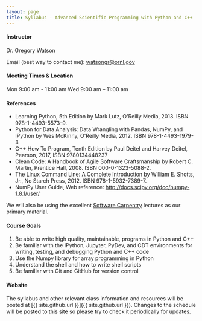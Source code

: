 ```yaml
---
layout: page
title: Syllabus - Advanced Scientific Programming with Python and C++
---
```


#### Instructor

Dr. Gregory Watson

Email (best way to contact me): [watsongr@ornl.gov](mailto:watsongr@ornl.gov)

#### Meeting Times & Location

Mon 9:00 am - 11:00 am
Wed 9:00 am – 11:00 am

#### References

* Learning Python, 5th Edition by Mark Lutz, O'Reilly Media, 2013. ISBN 978-1-4493-5573-9.
* Python for Data Analysis: Data Wrangling with Pandas, NumPy, and IPython by Wes McKinny, O'Reilly Media, 2012. ISBN 978-1-4493-1979-3
* C++ How To Program, Tenth Edition by Paul Deitel and Harvey Deitel, Pearson, 2017, ISBN 9780134448237
* Clean Code: A Handbook of Agile Software Craftsmanship by Robert C. Martin, Prentice Hall, 2008. ISBN 000-0-1323-5088-2.
* The Linux Command Line: A Complete Introduction by William E. Shotts, Jr., No Starch Press, 2012. ISBN 978-1-5932-7389-7.
* NumPy User Guide, Web reference: http://docs.scipy.org/doc/numpy-1.8.1/user/

We will also be using the
excellent [Software Carpentry](http://software-carpentry.org) lectures
as our primary material.

#### Course Goals

1.  Be able to write high quality, maintainable, programs in Python and C++
2.  Be familiar with the IPython, Jupyter, PyDev, and CDT environments for writing, 
    testing, and debugging Python and C++ code
3.  Use the Numpy library for array programming in Python
4.  Understand the shell and how to write shell scripts
5.  Be familiar with Git and GitHub for version control
    
#### Website

The syllabus and other relevant class information and resources will be posted
at [{{ site.github.url }}]({{ site.github.url }}).
Changes to the schedule will be posted to this site so please try to check it
periodically for updates.




